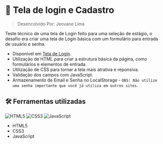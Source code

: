 # :pencil: Tela de login e Cadastro

> Desencolvido Por: Jeovane Lima

Teste técnico de uma tela de Login feito para uma seleção de estágio, o desafio era criar uma tela de Login básica com um formulário para entrada de usuário e senha.

* Disponível em [Tela de Login](https://teste-login-cadastro.netlify.app/).
* Utilização de HTML para criar a estrutura básica da página, como formulários e elementos de entrada.
* Utilização de CSS para tornar a tela mais atrativa e reponsiva.
* Validação dos campos com JavaScript.
* Armazenamento de Email e Senha no LocalStorage - `` OBS: Não utilize uma senha importante que você já utiliza em outros sites ``.

## :hammer_and_wrench: Ferramentas utilizadas
![HTML5](https://img.shields.io/badge/html5-%23E34F26.svg?style=for-the-badge&logo=html5&logoColor=white)
![CSS3](https://img.shields.io/badge/css3-%231572B6.svg?style=for-the-badge&logo=css3&logoColor=white)
![JavaScript](https://img.shields.io/badge/JavaScript-F7DF1E?style=for-the-badge&logo=javascript&logoColor=black)

* HTML5
* CSS3
* JavaScript
 

